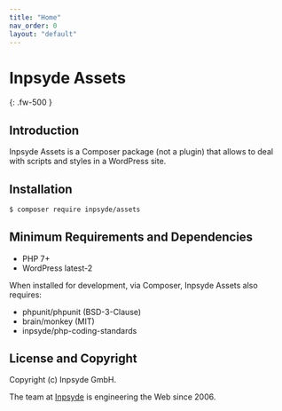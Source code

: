```yaml
---
title: "Home"
nav_order: 0
layout: "default"
---
```

# Inpsyde Assets
{: .fw-500 }


## Introduction
Inpsyde Assets is a Composer package (not a plugin) that allows to deal with scripts and styles in a WordPress site.

## Installation

```bash
$ composer require inpsyde/assets
```


## Minimum Requirements and Dependencies

* PHP 7+
* WordPress latest-2

When installed for development, via Composer, Inpsyde Assets also requires:

* phpunit/phpunit (BSD-3-Clause)
* brain/monkey (MIT)
* inpsyde/php-coding-standards

## License and Copyright

Copyright (c) Inpsyde GmbH.

The team at [Inpsyde](https://inpsyde.com) is engineering the Web since 2006.
